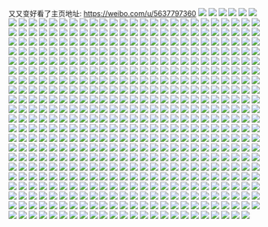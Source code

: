 又又变好看了主页地址: https://weibo.com/u/5637797360 
![](https://wx4.sinaimg.cn/mw2000/0069xCDuly1h8z5oo9u0hj32c0340hdx.jpg) 
![](https://wx4.sinaimg.cn/mw2000/0069xCDuly1h8z5ovxlldj310g1clawn.jpg) 
![](https://wx4.sinaimg.cn/mw2000/0069xCDuly1h8xrb2gxohj30zk0zkgyh.jpg) 
![](https://wx4.sinaimg.cn/mw2000/0069xCDuly1h8xrb27f1pj30zk0zkgx8.jpg) 
![](https://wx4.sinaimg.cn/mw2000/0069xCDuly1h8oi2d6ikrj32c0340hdu.jpg) 
![](https://wx4.sinaimg.cn/mw2000/0069xCDuly1h8oi2a54lrj32c0340npe.jpg) 
![](https://wx4.sinaimg.cn/mw2000/0069xCDuly1h8oi28wp1cj32632w51l0.jpg) 
![](https://wx4.sinaimg.cn/mw2000/0069xCDuly1h8ittxiobhj32c0340npe.jpg) 
![](https://wx4.sinaimg.cn/mw2000/0069xCDuly1h8ituqvpnoj32c0340u0z.jpg) 
![](https://wx4.sinaimg.cn/mw2000/0069xCDuly1h8itufse80j30zk0zkgv8.jpg) 
![](https://wx4.sinaimg.cn/mw2000/0069xCDuly1h8itv0ji5oj32c02c0e82.jpg) 
![](https://wx4.sinaimg.cn/mw2000/0069xCDuly1h8ituxa9yhj32c02c0x6q.jpg) 
![](https://wx4.sinaimg.cn/mw2000/0069xCDuly1h8itu6zzszj30wi1yc1ky.jpg) 
![](https://wx4.sinaimg.cn/mw2000/0069xCDuly1h8amka2js9j31k02c0x6q.jpg) 
![](https://wx4.sinaimg.cn/mw2000/0069xCDuly1h8amkeisszj31kw2dcqv6.jpg) 
![](https://wx4.sinaimg.cn/mw2000/0069xCDuly1h8amk7pxenj31kw2dcu0y.jpg) 
![](https://wx4.sinaimg.cn/mw2000/0069xCDuly1h8amkbb3ppj31kw2dc7wi.jpg) 
![](https://wx4.sinaimg.cn/mw2000/0069xCDuly1h8an6rus8sj31k02c07wi.jpg) 
![](https://wx4.sinaimg.cn/mw2000/0069xCDuly1h8amkd2psfj31k02c01ky.jpg) 
![](https://wx4.sinaimg.cn/mw2000/0069xCDuly1h7uhga1ehej30te0teb0b.jpg) 
![](https://wx4.sinaimg.cn/mw2000/0069xCDuly1h7uhg0gcdsj325c25c7wi.jpg) 
![](https://wx4.sinaimg.cn/mw2000/0069xCDuly1h7uhfwysbwj32c02c04qr.jpg) 
![](https://wx4.sinaimg.cn/mw2000/0069xCDuly1h7uhg5r0pmj32c02c01kz.jpg) 
![](https://wx4.sinaimg.cn/mw2000/0069xCDuly1h7uhg81xc0j32c02c01l0.jpg) 
![](https://wx4.sinaimg.cn/mw2000/0069xCDuly1h7uhg6onl8j32c02c0u0y.jpg) 
![](https://wx4.sinaimg.cn/mw2000/0069xCDuly1h7prfdak6kj30u00u0ai0.jpg) 
![](https://wx4.sinaimg.cn/mw2000/0069xCDuly1h7prfcfsnbj30u00u0aku.jpg) 
![](https://wx4.sinaimg.cn/mw2000/0069xCDuly1h7prfmly4jj30u0140141.jpg) 
![](https://wx4.sinaimg.cn/mw2000/0069xCDuly1h7prfn37yfj30u00u0gs2.jpg) 
![](https://wx4.sinaimg.cn/mw2000/0069xCDuly1h7prfnsuyzj30u0140dog.jpg) 
![](https://wx4.sinaimg.cn/mw2000/0069xCDuly1h7prfolczfj30u0140k3u.jpg) 
![](https://wx4.sinaimg.cn/mw2000/0069xCDuly1h7prfeg1iaj30wi1lq14r.jpg) 
![](https://wx4.sinaimg.cn/mw2000/0069xCDuly1h7prfzf4scj30u00u07g8.jpg) 
![](https://wx4.sinaimg.cn/mw2000/0069xCDuly1h7glmrs3qrj32c02c0n1d.jpg) 
![](https://wx4.sinaimg.cn/mw2000/0069xCDuly1h7gltvq5hfj30u00u0gmv.jpg) 
![](https://wx4.sinaimg.cn/mw2000/0069xCDuly1h7glt9bgqaj30u00u077r.jpg) 
![](https://wx4.sinaimg.cn/mw2000/0069xCDuly1h7gloxrw6kj30u0140123.jpg) 
![](https://wx4.sinaimg.cn/mw2000/0069xCDuly1h7glpjpjamj30u00u0n67.jpg) 
![](https://wx4.sinaimg.cn/mw2000/0069xCDuly1h7glq9xh49j30u01haaca.jpg) 
![](https://wx4.sinaimg.cn/mw2000/0069xCDuly1h7glmkwil2j32c03407j2.jpg) 
![](https://wx4.sinaimg.cn/mw2000/0069xCDuly1h73wcqwjn6j30zk0zkjtg.jpg) 
![](https://wx4.sinaimg.cn/mw2000/0069xCDuly1h6wyexe62cj30zk0zk761.jpg) 
![](https://wx4.sinaimg.cn/mw2000/0069xCDuly1h6wyf3jmawj30zk0zkdmv.jpg) 
![](https://wx4.sinaimg.cn/mw2000/0069xCDuly1h6wyf62uycj32c03407br.jpg) 
![](https://wx4.sinaimg.cn/mw2000/0069xCDuly1h6wyf83j0jj32c03407wj.jpg) 
![](https://wx4.sinaimg.cn/mw2000/0069xCDuly1h6wyfaqwpuj32c0340qkh.jpg) 
![](https://wx4.sinaimg.cn/mw2000/0069xCDuly1h6wyfe2vntj32c0340hdv.jpg) 
![](https://wx4.sinaimg.cn/mw2000/0069xCDuly1h6nl50sprqj32c0340wrt.jpg) 
![](https://wx4.sinaimg.cn/mw2000/0069xCDuly1h6nl5291r7j32c03407wi.jpg) 
![](https://wx4.sinaimg.cn/mw2000/0069xCDuly1h6nl52myrlj30zk0zk7de.jpg) 
![](https://wx4.sinaimg.cn/mw2000/0069xCDuly1h6nl5e3uhxj32c03401kz.jpg) 
![](https://wx4.sinaimg.cn/mw2000/0069xCDuly1h6dhj18wacj32c0340hdu.jpg) 
![](https://wx4.sinaimg.cn/mw2000/0069xCDuly1h6dhj7h0n5j32c0340na6.jpg) 
![](https://wx4.sinaimg.cn/mw2000/0069xCDuly1h6dhj9q7nsj32c0340gsr.jpg) 
![](https://wx4.sinaimg.cn/mw2000/0069xCDuly1h6dhjdip93j32c02c0npd.jpg) 
![](https://wx4.sinaimg.cn/mw2000/0069xCDuly1h6dhjcltj2j32c03407wj.jpg) 
![](https://wx4.sinaimg.cn/mw2000/0069xCDuly1h6dhj3o6x0j32c03404dp.jpg) 
![](https://wx4.sinaimg.cn/mw2000/0069xCDuly1h6dhjgrkm0j32c02c04qq.jpg) 
![](https://wx4.sinaimg.cn/mw2000/0069xCDuly1h6dhjjp361j327p27pkjm.jpg) 
![](https://wx4.sinaimg.cn/mw2000/0069xCDuly1h6dhjkn1d0j32c02c0wre.jpg) 
![](https://wx4.sinaimg.cn/mw2000/0069xCDuly1h6dhjlsck7j32c02c07qv.jpg) 
![](https://wx4.sinaimg.cn/mw2000/0069xCDuly1h6dhj55hvsj32c03404qq.jpg) 
![](https://wx4.sinaimg.cn/mw2000/0069xCDuly1h6d2roqobyj32c03404qq.jpg) 
![](https://wx4.sinaimg.cn/mw2000/0069xCDuly1h6d2rbe7ipj32bc334kjn.jpg) 
![](https://wx4.sinaimg.cn/mw2000/0069xCDuly1h6d2rfwoqej32bc334k7d.jpg) 
![](https://wx4.sinaimg.cn/mw2000/0069xCDuly1h6d2rslkcsj32bc334qdi.jpg) 
![](https://wx4.sinaimg.cn/mw2000/0069xCDuly1h6d2sjkn5vj32bc334nfw.jpg) 
![](https://wx4.sinaimg.cn/mw2000/0069xCDuly1h6d2s61tjbj32bc3344qs.jpg) 
![](https://wx4.sinaimg.cn/mw2000/0069xCDuly1h6d2sl4xnnj32bc334kjm.jpg) 
![](https://wx4.sinaimg.cn/mw2000/0069xCDuly1h6d2shbs4ej32bc3347wj.jpg) 
![](https://wx4.sinaimg.cn/mw2000/0069xCDuly1h6d2sbx3n8j32bc334e84.jpg) 
![](https://wx4.sinaimg.cn/mw2000/0069xCDuly1h6d2r6k9ghj31ux2h8u0y.jpg) 
![](https://wx4.sinaimg.cn/mw2000/0069xCDuly1h6d2rwy7pdj33342bc1kz.jpg) 
![](https://wx4.sinaimg.cn/mw2000/0069xCDuly1h6d2s19mwbj30zk0zkk0r.jpg) 
![](https://wx4.sinaimg.cn/mw2000/0069xCDuly1h6d2s0n492j33342bck84.jpg) 
![](https://wx4.sinaimg.cn/mw2000/0069xCDuly1h5smkcyassj31uo18gal2.jpg) 
![](https://wx4.sinaimg.cn/mw2000/0069xCDuly1h5smkdscvuj31uo18g7hy.jpg) 
![](https://wx4.sinaimg.cn/mw2000/0069xCDuly1h5smke7ipjj31hc0zkq8d.jpg) 
![](https://wx4.sinaimg.cn/mw2000/0069xCDuly1h5smmpes2hj318g1uon6x.jpg) 
![](https://wx4.sinaimg.cn/mw2000/0069xCDuly1h5smkewwfvj31uo18gap5.jpg) 
![](https://wx4.sinaimg.cn/mw2000/0069xCDuly1h5smkfx96uj31uo18g7g0.jpg) 
![](https://wx4.sinaimg.cn/mw2000/0069xCDuly1h5smm9mlxuj31uo18gdum.jpg) 
![](https://wx4.sinaimg.cn/mw2000/0069xCDuly1h5smkfe679j31uo18gti6.jpg) 
![](https://wx4.sinaimg.cn/mw2000/0069xCDuly1h5smkcfxzbj31uo18g14w.jpg) 
![](https://wx4.sinaimg.cn/mw2000/0069xCDuly1h5mg52oi0ej3210210b2a.jpg) 
![](https://wx4.sinaimg.cn/mw2000/0069xCDuly1h5mg56hvkaj31yt1ytu0x.jpg) 
![](https://wx4.sinaimg.cn/mw2000/0069xCDuly1h5mg57vqggj32c02c07wh.jpg) 
![](https://wx4.sinaimg.cn/mw2000/0069xCDuly1h5mg59jw7sj32c02c0kjl.jpg) 
![](https://wx4.sinaimg.cn/mw2000/0069xCDuly1h5mg5bmk8jj32c02c0e81.jpg) 
![](https://wx4.sinaimg.cn/mw2000/0069xCDuly1h5mg4ruiukj32c02c01ky.jpg) 
![](https://wx4.sinaimg.cn/mw2000/0069xCDuly1h5mg5eh0m9j32c02c04qq.jpg) 
![](https://wx4.sinaimg.cn/mw2000/0069xCDuly1h5mg5j29g4j32c02c0hdt.jpg) 
![](https://wx4.sinaimg.cn/mw2000/0069xCDuly1h5mg5wo70cj32c02c0x6p.jpg) 
![](https://wx4.sinaimg.cn/mw2000/0069xCDuly1h5cekmgs9zj32c033vu0z.jpg) 
![](https://wx4.sinaimg.cn/mw2000/0069xCDuly1h58yuaawuzj334033vx6s.jpg) 
![](https://wx4.sinaimg.cn/mw2000/0069xCDuly1h49198j1a6j32c02c0npd.jpg) 
![](https://wx4.sinaimg.cn/mw2000/0069xCDuly1h4215byhzoj32c02c0qv5.jpg) 
![](https://wx4.sinaimg.cn/mw2000/0069xCDuly1h4215foba3j32c02c01ky.jpg) 
![](https://wx4.sinaimg.cn/mw2000/0069xCDuly1h4215jeid0j32c02c0u0y.jpg) 
![](https://wx4.sinaimg.cn/mw2000/0069xCDuly1h4215a8g3ij32c02c0x6p.jpg) 
![](https://wx4.sinaimg.cn/mw2000/0069xCDuly1h3jj7nitz9j30u00u0jx6.jpg) 
![](https://wx4.sinaimg.cn/mw2000/0069xCDuly1h3jj7qm114j30u00u0gq0.jpg) 
![](https://wx4.sinaimg.cn/mw2000/0069xCDuly1h3jj7odainj30u00u0n1m.jpg) 
![](https://wx4.sinaimg.cn/mw2000/0069xCDuly1h3jj7p2wqjj30u0140tdw.jpg) 
![](https://wx4.sinaimg.cn/mw2000/0069xCDuly1h3jj864cwoj30u00u0afy.jpg) 
![](https://wx4.sinaimg.cn/mw2000/0069xCDuly1h3jj7n45kgj30u00u0wj4.jpg) 
![](https://wx4.sinaimg.cn/mw2000/0069xCDuly1h3jj7pl33jj30u0140drd.jpg) 
![](https://wx4.sinaimg.cn/mw2000/0069xCDuly1h3jj7q62nuj30u0140wpk.jpg) 
![](https://wx4.sinaimg.cn/mw2000/0069xCDuly1h3agm8tjtvj30u00u0qey.jpg) 
![](https://wx4.sinaimg.cn/mw2000/0069xCDuly1h3agmi56oij30u0140qgt.jpg) 
![](https://wx4.sinaimg.cn/mw2000/0069xCDuly1h3agm7jndaj30u00u0q7e.jpg) 
![](https://wx4.sinaimg.cn/mw2000/0069xCDuly1h3agm9vflzj30u00u0afn.jpg) 
![](https://wx4.sinaimg.cn/mw2000/0069xCDuly1h3agmfyv54j30u00u3teh.jpg) 
![](https://wx4.sinaimg.cn/mw2000/0069xCDuly1h3agmgycbyj30u00u50yb.jpg) 
![](https://wx4.sinaimg.cn/mw2000/0069xCDuly1h3agmasibaj30u01sywma.jpg) 
![](https://wx4.sinaimg.cn/mw2000/0069xCDuly1h2ikrrmvhyj30ss1f7n94.jpg) 
![](https://wx4.sinaimg.cn/mw2000/0069xCDuly1h2ikql9qf5j30u0140wp6.jpg) 
![](https://wx4.sinaimg.cn/mw2000/0069xCDuly1h2ikqlvindj30u0140n5l.jpg) 
![](https://wx4.sinaimg.cn/mw2000/0069xCDuly1h2ikqmjwrjj30u018h4a6.jpg) 
![](https://wx4.sinaimg.cn/mw2000/0069xCDuly1h2ikqk5m7wj30u013ztin.jpg) 
![](https://wx4.sinaimg.cn/mw2000/0069xCDuly1h22ivs9ym7j30wi1ycqf6.jpg) 
![](https://wx4.sinaimg.cn/mw2000/0069xCDuly1h1e11od89vj30u00u0n1l.jpg) 
![](https://wx4.sinaimg.cn/mw2000/0069xCDuly1h1e11or3loj30u00u0wjw.jpg) 
![](https://wx4.sinaimg.cn/mw2000/0069xCDuly1h11j4nah70j30wi1yc7wi.jpg) 
![](https://wx4.sinaimg.cn/mw2000/0069xCDuly1h11j5ikhdbj315o2bckjl.jpg) 
![](https://wx4.sinaimg.cn/mw2000/0069xCDuly1h11j5lo3p7j315o2bcqv5.jpg) 
![](https://wx4.sinaimg.cn/mw2000/0069xCDuly1h11j5sjk9sj315o2bcb2a.jpg) 
![](https://wx4.sinaimg.cn/mw2000/0069xCDuly1h0wkrzaqfpj32c02c01ky.jpg) 
![](https://wx4.sinaimg.cn/mw2000/0069xCDuly1h0wkretitmj32c02c0e82.jpg) 
![](https://wx4.sinaimg.cn/mw2000/0069xCDuly1h0wks11at0j32c02c0e82.jpg) 
![](https://wx4.sinaimg.cn/mw2000/0069xCDuly1h0wks69rr5j32c02c0b2a.jpg) 
![](https://wx4.sinaimg.cn/mw2000/0069xCDuly1h0mb97ysb9j31hc0pv46v.jpg) 
![](https://wx4.sinaimg.cn/mw2000/0069xCDuly1h0mb97lrkmj32c02c0qv5.jpg) 
![](https://wx4.sinaimg.cn/mw2000/0069xCDuly1h0mba843wcj32c02c0u0y.jpg) 
![](https://wx4.sinaimg.cn/mw2000/0069xCDuly1h0mba96os8j32c02c0x6p.jpg) 
![](https://wx4.sinaimg.cn/mw2000/0069xCDuly1h05yzpwxv8j32c02c01kz.jpg) 
![](https://wx4.sinaimg.cn/mw2000/0069xCDuly1h05yzr9q06j32c02c0u0y.jpg) 
![](https://wx4.sinaimg.cn/mw2000/0069xCDuly1h02o7i7h9lj32c02c0hdu.jpg) 
![](https://wx4.sinaimg.cn/mw2000/0069xCDuly1h02o7kcg7jj32c02c0e82.jpg) 
![](https://wx4.sinaimg.cn/mw2000/003dQCv3ly8gzycswjbtdj60ku170grz02.jpg) 
![](https://wx4.sinaimg.cn/mw2000/0069xCDuly1gzmofn5c6oj33402c0x6p.jpg) 
![](https://wx4.sinaimg.cn/mw2000/0069xCDuly1gz8knvxkcgj31400u0k1c.jpg) 
![](https://wx4.sinaimg.cn/mw2000/0069xCDuly1gz8knucdhmj31400u0wos.jpg) 
![](https://wx4.sinaimg.cn/mw2000/0069xCDuly1gz8knve5qdj31400u0gss.jpg) 
![](https://wx4.sinaimg.cn/mw2000/0069xCDuly1gz8knv1c9wj31400u0gp2.jpg) 
![](https://wx4.sinaimg.cn/mw2000/0069xCDuly1gz7by8xlxoj30u0140q8x.jpg) 
![](https://wx4.sinaimg.cn/mw2000/0069xCDuly1gz7by8gim4j31400u0wou.jpg) 
![](https://wx4.sinaimg.cn/mw2000/0069xCDuly1gz6gzphmj1j31400u079r.jpg) 
![](https://wx4.sinaimg.cn/mw2000/0069xCDuly1gz6gzrdtt0j31400u07it.jpg) 
![](https://wx4.sinaimg.cn/mw2000/0069xCDuly1gyx9u2of8zj31400u0afu.jpg) 
![](https://wx4.sinaimg.cn/mw2000/0069xCDuly1gyx9u318xsj30u01407a3.jpg) 
![](https://wx4.sinaimg.cn/mw2000/0069xCDuly1gyx9u3yv4aj30u0140q8p.jpg) 
![](https://wx4.sinaimg.cn/mw2000/0069xCDuly1gyx9u2464tj30u0140ag6.jpg) 
![](https://wx4.sinaimg.cn/mw2000/0069xCDuly1gyx9u2fbeij30u0140tar.jpg) 
![](https://wx4.sinaimg.cn/mw2000/0069xCDuly1gyx9u497l4j30u01hzq7y.jpg) 
![](https://wx4.sinaimg.cn/mw2000/0069xCDuly1gytry5kfpxj31400u0tmd.jpg) 
![](https://wx4.sinaimg.cn/mw2000/0069xCDuly1gytry3ihaej30u0140tj6.jpg) 
![](https://wx4.sinaimg.cn/mw2000/0069xCDuly1gytrxz4q9kj30u0140n4x.jpg) 
![](https://wx4.sinaimg.cn/mw2000/0069xCDuly1gytry1enx4j30u0140wmh.jpg) 
![](https://wx4.sinaimg.cn/mw2000/0069xCDuly1gyrhvlu7lkj31400u048t.jpg) 
![](https://wx4.sinaimg.cn/mw2000/0069xCDuly1gyrhzjyulaj319d0t3jvz.jpg) 
![](https://wx4.sinaimg.cn/mw2000/0069xCDuly1gyrhvkxgefj31400u0ah2.jpg) 
![](https://wx4.sinaimg.cn/mw2000/0069xCDuly1gyrhzjlm7lj30u0141qbt.jpg) 
![](https://wx4.sinaimg.cn/mw2000/0069xCDuly1gymdzu2rhwj32c03401kz.jpg) 
![](https://wx4.sinaimg.cn/mw2000/0069xCDuly1gymdzrwg45j31ja2cub29.jpg) 
![](https://wx4.sinaimg.cn/mw2000/0069xCDuly1gyjgwcler3j33402c0qv8.jpg) 
![](https://wx4.sinaimg.cn/mw2000/0069xCDuly1gyfs2k5gnhj32bm30qu0y.jpg) 
![](https://wx4.sinaimg.cn/mw2000/0069xCDuly1gyfs2hqa3aj33402c04qr.jpg) 
![](https://wx4.sinaimg.cn/mw2000/0069xCDuly1gyfs2lw5mjj32c03401kz.jpg) 
![](https://wx4.sinaimg.cn/mw2000/0069xCDuly1gyfs2n43ldj33402c0u0z.jpg) 
![](https://wx4.sinaimg.cn/mw2000/0069xCDuly1gyepzmbol3j33402c0e84.jpg) 
![](https://wx4.sinaimg.cn/mw2000/0069xCDuly1gyepzk90ydj33402c0x6q.jpg) 
![](https://wx4.sinaimg.cn/mw2000/0069xCDuly1gyepznrgavj32c03407wj.jpg) 
![](https://wx4.sinaimg.cn/mw2000/0069xCDuly1gyepzj0ukdj32wa267b2a.jpg) 
![](https://wx4.sinaimg.cn/mw2000/0069xCDuly1gydaotuc8wj33402c04qr.jpg) 
![](https://wx4.sinaimg.cn/mw2000/0069xCDuly1gych1xn6ndj30zk1begtp.jpg) 
![](https://wx4.sinaimg.cn/mw2000/0069xCDuly1gych1x2bdmj328g2ut4qt.jpg) 
![](https://wx4.sinaimg.cn/mw2000/0069xCDuly1gy8m9grs6yj32c03404qq.jpg) 
![](https://wx4.sinaimg.cn/mw2000/0069xCDuly1gy8m9i7lgdj32c0340npd.jpg) 
![](https://wx4.sinaimg.cn/mw2000/0069xCDuly1gy8m9hdwqoj32c0340npd.jpg) 
![](https://wx4.sinaimg.cn/mw2000/0069xCDuly1gxxcqmwnluj328o28o4qr.jpg) 
![](https://wx4.sinaimg.cn/mw2000/0069xCDuly1gxxcqvmeimj32c02c0b2a.jpg) 
![](https://wx4.sinaimg.cn/mw2000/0069xCDuly1gxxcqbznzyj31sc2dsb29.jpg) 
![](https://wx4.sinaimg.cn/mw2000/0069xCDuly1gxxcqwmb9cj30wi1k2th7.jpg) 
![](https://wx4.sinaimg.cn/mw2000/0069xCDuly1gxxc1b1zcpj30pv12qn0u.jpg) 
![](https://wx4.sinaimg.cn/mw2000/0069xCDuly1gxozb458umj30u014045d.jpg) 
![](https://wx4.sinaimg.cn/mw2000/0069xCDuly1gxnzf1tci7j30ku0wswjx.jpg) 
![](https://wx4.sinaimg.cn/mw2000/0069xCDuly1gxnzf20pxrj30ku0ws79z.jpg) 
![](https://wx4.sinaimg.cn/mw2000/0069xCDuly1gxnzf24bvtj30ku0wsdl5.jpg) 
![](https://wx4.sinaimg.cn/mw2000/0069xCDuly1gxnzf1h5cgj30ku0wsjvn.jpg) 
![](https://wx4.sinaimg.cn/mw2000/0069xCDuly1gxnrrltbb7j30u0140gvf.jpg) 
![](https://wx4.sinaimg.cn/mw2000/0069xCDuly1gxn1ujrv9uj31400u0ds8.jpg) 
![](https://wx4.sinaimg.cn/mw2000/0069xCDuly1gxn1ukc666j31400u04c7.jpg) 
![](https://wx4.sinaimg.cn/mw2000/0069xCDuly1gxn1s96ft4j30u0140k0p.jpg) 
![](https://wx4.sinaimg.cn/mw2000/0069xCDuly1gxn1s9zu6ij31400u0gul.jpg) 
![](https://wx4.sinaimg.cn/mw2000/0069xCDuly1gxn1s84toyj30u01ha7ei.jpg) 
![](https://wx4.sinaimg.cn/mw2000/0069xCDuly1gxk3huwni1j30u0140dm1.jpg) 
![](https://wx4.sinaimg.cn/mw2000/0069xCDuly1gxk3hwwvffj31400u044g.jpg) 
![](https://wx4.sinaimg.cn/mw2000/0069xCDuly1gxk3hxrelkj31400u0wjn.jpg) 
![](https://wx4.sinaimg.cn/mw2000/0069xCDuly1gxdp4niltjj316u0u018g.jpg) 
![](https://wx4.sinaimg.cn/mw2000/0069xCDuly1gxdp4ook7cj314s0u0gw3.jpg) 
![](https://wx4.sinaimg.cn/mw2000/0069xCDuly1gxdp4paqhnj31830u0tr5.jpg) 
![](https://wx4.sinaimg.cn/mw2000/0069xCDuly1gxdp4pv77cj30u0140gw2.jpg) 
![](https://wx4.sinaimg.cn/mw2000/0069xCDuly1gxc4ynhpovj31400u010v.jpg) 
![](https://wx4.sinaimg.cn/mw2000/0069xCDuly1gxc4zp1y34j31400u0n6a.jpg) 
![](https://wx4.sinaimg.cn/mw2000/0069xCDuly1gxc4xgn1b6j31400u0wn1.jpg) 
![](https://wx4.sinaimg.cn/mw2000/0069xCDuly1gxc4yaa1dzj30nm0nxgmu.jpg) 
![](https://wx4.sinaimg.cn/mw2000/0069xCDuly1gxc4ya3pivj30u0140wle.jpg) 
![](https://wx4.sinaimg.cn/mw2000/0069xCDuly1gxc4yagbenj30u0140dnb.jpg) 
![](https://wx4.sinaimg.cn/mw2000/0069xCDuly1gxc4yb5qnej30u0140gsh.jpg) 
![](https://wx4.sinaimg.cn/mw2000/0069xCDuly1gxc4ybf6d2j30u0140dn6.jpg) 
![](https://wx4.sinaimg.cn/mw2000/0069xCDuly1gxc4ybmq3kj30u01407ba.jpg) 
![](https://wx4.sinaimg.cn/mw2000/0069xCDuly1gx8odv0elmj30u0140tfl.jpg) 
![](https://wx4.sinaimg.cn/mw2000/0069xCDuly1gx58zwyw7kj31400u019h.jpg) 
![](https://wx4.sinaimg.cn/mw2000/0069xCDuly1gx58zxci5sj30u01404fb.jpg) 
![](https://wx4.sinaimg.cn/mw2000/0069xCDuly1gx58zxsw36j30u012ln4q.jpg) 
![](https://wx4.sinaimg.cn/mw2000/0069xCDuly1gx331enml5j30u0140gs1.jpg) 
![](https://wx4.sinaimg.cn/mw2000/0069xCDuly1gx331evrluj30u0140age.jpg) 
![](https://wx4.sinaimg.cn/mw2000/0069xCDuly1gx331fhjapj30u01407ak.jpg) 
![](https://wx4.sinaimg.cn/mw2000/0069xCDuly1gx331e82m7j30u0140n73.jpg) 
![](https://wx4.sinaimg.cn/mw2000/0069xCDuly1gx331f39hwj30u0140wkn.jpg) 
![](https://wx4.sinaimg.cn/mw2000/0069xCDuly1gx331fs4knj30u0140afy.jpg) 
![](https://wx4.sinaimg.cn/mw2000/0069xCDuly1gx2tjsw1ddj31400u0tht.jpg) 
![](https://wx4.sinaimg.cn/mw2000/0069xCDuly1gwymzfk4ilj30sr1f4wk0.jpg) 
![](https://wx4.sinaimg.cn/mw2000/0069xCDuly1gwyn14i3ufj30u0140ti5.jpg) 
![](https://wx4.sinaimg.cn/mw2000/0069xCDuly1gwuyg3re69j30u014015t.jpg) 
![](https://wx4.sinaimg.cn/mw2000/0069xCDuly1gwuyfy6v0vj30u0140amy.jpg) 
![](https://wx4.sinaimg.cn/mw2000/0069xCDuly1gwuygms1wbj30u0140n3l.jpg) 
![](https://wx4.sinaimg.cn/mw2000/0069xCDuly1gwuyf7wtwnj30u014012l.jpg) 
![](https://wx4.sinaimg.cn/mw2000/0069xCDuly1gwuyfoi2q8j30u0140n71.jpg) 
![](https://wx4.sinaimg.cn/mw2000/0069xCDuly1gwuyfkgwyjj30u014048b.jpg) 
![](https://wx4.sinaimg.cn/mw2000/0069xCDuly1gwuyft9x9qj31400u04c0.jpg) 
![](https://wx4.sinaimg.cn/mw2000/0069xCDuly1gwuyf14s70j30u01404du.jpg) 
![](https://wx4.sinaimg.cn/mw2000/0069xCDuly1gwuyg9glh0j31400u048f.jpg) 
![](https://wx4.sinaimg.cn/mw2000/0069xCDuly1gwu9k3axm2j30u00vk7do.jpg) 
![](https://wx4.sinaimg.cn/mw2000/0069xCDuly1gwu9k3rddcj30u0140dpf.jpg) 
![](https://wx4.sinaimg.cn/mw2000/0069xCDuly1gwu9k44tuxj30u010uwm2.jpg) 
![](https://wx4.sinaimg.cn/mw2000/0069xCDuly1gwu9k2xrhbj30et0i4jsg.jpg) 
![](https://wx4.sinaimg.cn/mw2000/0069xCDuly1gwu9k2qp2lj30s20smada.jpg) 
![](https://wx4.sinaimg.cn/mw2000/0069xCDuly1gwu9k4i8ogj30u014046o.jpg) 
![](https://wx4.sinaimg.cn/mw2000/0069xCDuly1gwqiorhnbgj30xc2s01kx.jpg) 
![](https://wx4.sinaimg.cn/mw2000/0069xCDuly1gwqiot36xlj30xc3bgkjl.jpg) 
![](https://wx4.sinaimg.cn/mw2000/0069xCDuly1gwqiosda1bj30xc3bge81.jpg) 
![](https://wx4.sinaimg.cn/mw2000/0069xCDuly1gwqioz6m10j32c0340kjn.jpg) 
![](https://wx4.sinaimg.cn/mw2000/0069xCDuly1gwqioxhbspj32c02eax6p.jpg) 
![](https://wx4.sinaimg.cn/mw2000/0069xCDuly1gwqiou6syzj31sc2dsb2a.jpg) 
![](https://wx4.sinaimg.cn/mw2000/0069xCDuly1gwqiovvx23j31sc2dsqv5.jpg) 
![](https://wx4.sinaimg.cn/mw2000/0069xCDuly1gwp233v1e7j32c0340kjl.jpg) 
![](https://wx4.sinaimg.cn/mw2000/0069xCDuly1gwp235kxkoj32c03404qq.jpg) 
![](https://wx4.sinaimg.cn/mw2000/0069xCDuly1gwo3d7pkpdj33402c0npe.jpg) 
![](https://wx4.sinaimg.cn/mw2000/0069xCDuly1gwo3dihsfnj33402c0qv7.jpg) 
![](https://wx4.sinaimg.cn/mw2000/0069xCDuly1gwo3d4px1ij33402c07wk.jpg) 
![](https://wx4.sinaimg.cn/mw2000/0069xCDuly1gwo3dcitphj32c03407wi.jpg) 
![](https://wx4.sinaimg.cn/mw2000/0069xCDuly1gwo3deinx9j32c0340b2a.jpg) 
![](https://wx4.sinaimg.cn/mw2000/0069xCDuly1gwo3dahu3zj32c03404qr.jpg) 
![](https://wx4.sinaimg.cn/mw2000/0069xCDuly1gwo3cx2hlrj32c0340b2a.jpg) 
![](https://wx4.sinaimg.cn/mw2000/0069xCDuly1gwo3dm3bjrj32c0340e83.jpg) 
![](https://wx4.sinaimg.cn/mw2000/0069xCDuly1gwo3clri9qj33402c01ky.jpg) 
![](https://wx4.sinaimg.cn/mw2000/0069xCDuly1gwi9xm4jxzj32c02c0kjm.jpg) 
![](https://wx4.sinaimg.cn/mw2000/0069xCDuly1gwi9xvaqlbj31sc2dsqv6.jpg) 
![](https://wx4.sinaimg.cn/mw2000/0069xCDuly1gwi9y2w163j31sc2ds1kz.jpg) 
![](https://wx4.sinaimg.cn/mw2000/0069xCDuly1gwi9xt9c9yj327k27kx6p.jpg) 
![](https://wx4.sinaimg.cn/mw2000/0069xCDuly1gwi9xx9ec9j33402c0hdu.jpg) 
![](https://wx4.sinaimg.cn/mw2000/0069xCDuly1gwi9y0ad0tj33402c0hdu.jpg) 
![](https://wx4.sinaimg.cn/mw2000/0069xCDuly1gwf0drjjb0j32c0340b2a.jpg) 
![](https://wx4.sinaimg.cn/mw2000/0069xCDuly1gwf0du3nwqj32c0340b2b.jpg) 
![](https://wx4.sinaimg.cn/mw2000/0069xCDuly1gwf0c7281lj32c0340kjm.jpg) 
![](https://wx4.sinaimg.cn/mw2000/0069xCDuly1gwf0c8mvzoj32c03404qq.jpg) 
![](https://wx4.sinaimg.cn/mw2000/0069xCDuly1gwf0ca6scrj32c03401ky.jpg) 
![](https://wx4.sinaimg.cn/mw2000/0069xCDuly1gwf0cbadrzj32c0340u0x.jpg) 
![](https://wx4.sinaimg.cn/mw2000/0069xCDuly1gwdoe4bowij31qa1zgkjl.jpg) 
![](https://wx4.sinaimg.cn/mw2000/0069xCDuly1gwbd01x374j33402c0x6q.jpg) 
![](https://wx4.sinaimg.cn/mw2000/0069xCDuly1gwbd1gtu70j32c0340x6r.jpg) 
![](https://wx4.sinaimg.cn/mw2000/0069xCDuly1gwbd09nyfij31sc2dse82.jpg) 
![](https://wx4.sinaimg.cn/mw2000/0069xCDuly1gw821zy2knj32c03404qq.jpg) 
![](https://wx4.sinaimg.cn/mw2000/0069xCDuly1gw8224cnatj33402c0b2a.jpg) 
![](https://wx4.sinaimg.cn/mw2000/0069xCDuly1gw822af8vnj32c0340npf.jpg) 
![](https://wx4.sinaimg.cn/mw2000/0069xCDuly1gw5pjmjdpwj32c0340kjn.jpg) 
![](https://wx4.sinaimg.cn/mw2000/0069xCDuly1gw5pjs4isnj33402c0hdv.jpg) 
![](https://wx4.sinaimg.cn/mw2000/0069xCDuly1gw5pjvn492j33402c0e82.jpg) 
![](https://wx4.sinaimg.cn/mw2000/0069xCDuly1gvt0jxq87jj34682u8u0y.jpg) 
![](https://wx4.sinaimg.cn/mw2000/0069xCDuly1gvt0kb723sj34682u8u0z.jpg) 
![](https://wx4.sinaimg.cn/mw2000/0069xCDuly1gvt0kocpzkj34682u87wj.jpg) 
![](https://wx4.sinaimg.cn/mw2000/0069xCDuly1gvt0kxbi8pj34682u87wk.jpg) 
![](https://wx4.sinaimg.cn/mw2000/0069xCDuly1gvt0l3b5uwj34682u8u0z.jpg) 
![](https://wx4.sinaimg.cn/mw2000/0069xCDuly1gvt0l7o5mjj34682u8e84.jpg) 
![](https://wx4.sinaimg.cn/mw2000/0069xCDuly1gvdyp4f9zej62dc35sx6p02.jpg) 
![](https://wx4.sinaimg.cn/mw2000/0069xCDuly1gvdyp602rxj62dc35sb2a02.jpg) 
![](https://wx4.sinaimg.cn/mw2000/0069xCDuly1gvdyqadczkj62dc35s1ky02.jpg) 
![](https://wx4.sinaimg.cn/mw2000/0069xCDuly1gvdypn0qc2j32112pdu0x.jpg) 
![](https://wx4.sinaimg.cn/mw2000/0069xCDuly1gvdyqb4khwj62dc35snpe02.jpg) 
![](https://wx4.sinaimg.cn/mw2000/0069xCDuly1gvdypocmq7j62eo37khdu02.jpg) 
![](https://wx4.sinaimg.cn/mw2000/0069xCDuly1gtwxebolsmj30w01u0x3u.jpg) 
![](https://wx4.sinaimg.cn/mw2000/0069xCDuly1gtnkdshwm4j31400u0gtp.jpg) 
![](https://wx4.sinaimg.cn/mw2000/0069xCDuly1gtnkdtnriej335s2dc1kx.jpg) 
![](https://wx4.sinaimg.cn/mw2000/0069xCDuly1gtn9iypft4j32u8468kjm.jpg) 
![](https://wx4.sinaimg.cn/mw2000/0069xCDuly1gtn9izooxpj335s2dce82.jpg) 
![](https://wx4.sinaimg.cn/mw2000/0069xCDuly1gtn9j82jwrj30w01u07ca.jpg) 
![](https://wx4.sinaimg.cn/mw2000/0069xCDuly1gtc51h4wx1j31e01bldvt.jpg) 
![](https://wx4.sinaimg.cn/mw2000/0069xCDuly1gt2figlqgtj30w01u0qan.jpg) 
![](https://wx4.sinaimg.cn/mw2000/0069xCDuly1gswraac069j30o10f7gnk.jpg) 
![](https://wx4.sinaimg.cn/mw2000/0069xCDuly1gsq15aovjxj30so0w20ul.jpg) 
![](https://wx4.sinaimg.cn/mw2000/0069xCDuly1gsq151asmjj335s2dcqv5.jpg) 
![](https://wx4.sinaimg.cn/mw2000/0069xCDuly1gsq16ui0z9j32bk33fkjl.jpg) 
![](https://wx4.sinaimg.cn/mw2000/0069xCDuly1gsq18we33lj31hc0u0nag.jpg) 
![](https://wx4.sinaimg.cn/mw2000/0069xCDuly1gsq18zlcmvj31hc0u0an5.jpg) 
![](https://wx4.sinaimg.cn/mw2000/0069xCDuly1gsq190f78aj31hc0u015l.jpg) 
![](https://wx4.sinaimg.cn/mw2000/0069xCDuly1gsix8brg0ej335s23wnpd.jpg) 
![](https://wx4.sinaimg.cn/mw2000/0069xCDuly1gsix8amva9j32dc23aqv5.jpg) 
![](https://wx4.sinaimg.cn/mw2000/0069xCDuly1gsix8dmpcfj32dc35s4qt.jpg) 
![](https://wx4.sinaimg.cn/mw2000/0069xCDuly1gsix9pvt73j32di35su0y.jpg) 
![](https://wx4.sinaimg.cn/mw2000/0069xCDuly1gsix9s5l83j32ct35sqv6.jpg) 
![](https://wx4.sinaimg.cn/mw2000/0069xCDuly1gsix9ugm4cj32f135snpe.jpg) 
![](https://wx4.sinaimg.cn/mw2000/0069xCDuly1gsecf7tqxyj30w01u0e42.jpg) 
![](https://wx4.sinaimg.cn/mw2000/0069xCDuly1gsdf5nygsnj31hc0pw1jx.jpg) 
![](https://wx4.sinaimg.cn/mw2000/0069xCDuly1gs9bqc0qxbj335s35sb2b.jpg) 
![](https://wx4.sinaimg.cn/mw2000/0069xCDuly1gs9bqdh7nfj335s35s4qs.jpg) 
![](https://wx4.sinaimg.cn/mw2000/0069xCDuly1gs9bqaonajj335s35sx6r.jpg) 
![](https://wx4.sinaimg.cn/mw2000/0069xCDuly1gs7iskzvazj32u8468u0z.jpg) 
![](https://wx4.sinaimg.cn/mw2000/0069xCDuly1gs7ispgkkrj34682u8x6s.jpg) 
![](https://wx4.sinaimg.cn/mw2000/0069xCDuly1gs7istk0hnj34682u81l0.jpg) 
![](https://wx4.sinaimg.cn/mw2000/0069xCDuly1gs7isxfobcj34682u8x6r.jpg) 
![](https://wx4.sinaimg.cn/mw2000/0069xCDuly1gs7it40m4hj32u8468u0y.jpg) 
![](https://wx4.sinaimg.cn/mw2000/0069xCDuly1gs7itaikuej32u8468x6r.jpg) 
![](https://wx4.sinaimg.cn/mw2000/0069xCDuly1gs7itht7vqj32u8468qv7.jpg) 
![](https://wx4.sinaimg.cn/mw2000/0069xCDuly1gs7ito9memj32u84684qs.jpg) 
![](https://wx4.sinaimg.cn/mw2000/0069xCDuly1gs7itsg07wj32u84684qs.jpg) 
![](https://wx4.sinaimg.cn/mw2000/0069xCDuly1gs7itxi0kcj32u8468u0z.jpg) 
![](https://wx4.sinaimg.cn/mw2000/0069xCDuly1gs7iu8g4oij32u84681l0.jpg) 
![](https://wx4.sinaimg.cn/mw2000/0069xCDuly1gs7iuj3dllj32u84684qs.jpg) 
![](https://wx4.sinaimg.cn/mw2000/0069xCDuly1gs493x32vcj31jq2bl7wi.jpg) 
![](https://wx4.sinaimg.cn/mw2000/0069xCDuly1gs493yko4tj335s23ub2c.jpg) 
![](https://wx4.sinaimg.cn/mw2000/0069xCDuly1gs49400x1jj335s23u7wm.jpg) 
![](https://wx4.sinaimg.cn/mw2000/0069xCDuly1gs493vve8tj323u35su12.jpg) 
![](https://wx4.sinaimg.cn/mw2000/0069xCDuly1gs4945rw5ij335s23ub2c.jpg) 
![](https://wx4.sinaimg.cn/mw2000/0069xCDuly1gs4943v7bzj34kt31ve87.jpg) 
![](https://wx4.sinaimg.cn/mw2000/0069xCDuly1gs4941jgpfj32ui1wcx6s.jpg) 
![](https://wx4.sinaimg.cn/mw2000/0069xCDuly1gs4948ihjqj335s23ub2c.jpg) 
![](https://wx4.sinaimg.cn/mw2000/0069xCDuly1gs493u4pezj323u35s4qw.jpg) 
![](https://wx4.sinaimg.cn/mw2000/0069xCDuly1gs42o8h05sj34682u81l1.jpg) 
![](https://wx4.sinaimg.cn/mw2000/0069xCDuly1gs42oah5spj335s2dc4qr.jpg) 
![](https://wx4.sinaimg.cn/mw2000/0069xCDuly1gs42oba92hj30pv1hc7rm.jpg) 
![](https://wx4.sinaimg.cn/mw2000/0069xCDuly1gs42odqdh8j31qo2bknpf.jpg) 
![](https://wx4.sinaimg.cn/mw2000/0069xCDuly1gs30a8dh9kj32dc35sx6r.jpg) 
![](https://wx4.sinaimg.cn/mw2000/0069xCDuly1gs30a9tpjoj31zy2ugx6r.jpg) 
![](https://wx4.sinaimg.cn/mw2000/0069xCDuly1gs1oumdukkj34682u8b2b.jpg) 
![](https://wx4.sinaimg.cn/mw2000/0069xCDuly1gs1oup8m1fj32u8468b2a.jpg) 
![](https://wx4.sinaimg.cn/mw2000/0069xCDuly1gs1ouk9b9aj31zk2c4b2a.jpg) 
![](https://wx4.sinaimg.cn/mw2000/0069xCDuly1gs0om1tvknj30w00nnjxz.jpg) 
![](https://wx4.sinaimg.cn/mw2000/0069xCDuly1gs0om3mweaj33282aoqv6.jpg) 
![](https://wx4.sinaimg.cn/mw2000/0069xCDuly1gs0om1giaxj30w00nfgrz.jpg) 
![](https://wx4.sinaimg.cn/mw2000/0069xCDuly1gs0om7lbj8j33282aohdy.jpg) 
![](https://wx4.sinaimg.cn/mw2000/0069xCDuly1gs0om29kd9j30w00nbn7l.jpg) 
![](https://wx4.sinaimg.cn/mw2000/0069xCDuly1gs0omaadurj34682u8hdw.jpg) 
![](https://wx4.sinaimg.cn/mw2000/0069xCDuly1grzk8sm5yvj31400u01kx.jpg) 
![](https://wx4.sinaimg.cn/mw2000/0069xCDuly1grzk8tdc3bj30u0140wsk.jpg) 
![](https://wx4.sinaimg.cn/mw2000/0069xCDuly1grzk8u2buqj30u0140nd6.jpg) 
![](https://wx4.sinaimg.cn/mw2000/0069xCDuly1grzk8vmxbkj30u0140aqp.jpg) 
![](https://wx4.sinaimg.cn/mw2000/0069xCDuly1grzk8ymp1bj335s2dc1l0.jpg) 
![](https://wx4.sinaimg.cn/mw2000/0069xCDuly1grzk90ypyhj34682u8x6r.jpg) 
![](https://wx4.sinaimg.cn/mw2000/0069xCDuly1grzk92jbgcj34682u8npe.jpg) 
![](https://wx4.sinaimg.cn/mw2000/0069xCDuly1grzk96a939j34682u81kz.jpg) 
![](https://wx4.sinaimg.cn/mw2000/0069xCDuly1grzk9aqtc0j34682u8qv6.jpg) 
![](https://wx4.sinaimg.cn/mw2000/0069xCDuly1grybjvwbncj335s25ghe0.jpg) 
![](https://wx4.sinaimg.cn/mw2000/0069xCDuly1grybjzjuhwj335s2dchdu.jpg) 
![](https://wx4.sinaimg.cn/mw2000/0069xCDuly1grybk4avhfj34682u87wl.jpg) 
![](https://wx4.sinaimg.cn/mw2000/0069xCDuly1grx3hk0ev8j32dc2q5qv8.jpg) 
![](https://wx4.sinaimg.cn/mw2000/0069xCDuly1grx3hn65enj32c21qchdu.jpg) 
![](https://wx4.sinaimg.cn/mw2000/0069xCDuly1grx3he5sstj31sc29gnpe.jpg) 
![](https://wx4.sinaimg.cn/mw2000/0069xCDuly1grwsq8sf6dj30w01u04oh.jpg) 
![](https://wx4.sinaimg.cn/mw2000/0069xCDuly1grvy8ax630j30rs4tm4qs.jpg) 
![](https://wx4.sinaimg.cn/mw2000/0069xCDuly1grvy8bujy7j30rs3oau0y.jpg) 
![](https://wx4.sinaimg.cn/mw2000/0069xCDuly1grvy8frttqj34682u8u12.jpg) 
![](https://wx4.sinaimg.cn/mw2000/0069xCDuly1grvy8d7i6kj34682u8npg.jpg) 
![](https://wx4.sinaimg.cn/mw2000/0069xCDuly1grtprkifd1j34682u8x6q.jpg) 
![](https://wx4.sinaimg.cn/mw2000/0069xCDuly1grrau6gzskj32u8468qv7.jpg) 
![](https://wx4.sinaimg.cn/mw2000/0069xCDuly1grrattizd3j32u84684qr.jpg) 
![](https://wx4.sinaimg.cn/mw2000/0069xCDuly1grratxtsknj32vj1wk7wj.jpg) 
![](https://wx4.sinaimg.cn/mw2000/0069xCDuly1grrau1x80fj34682u8u0y.jpg) 
![](https://wx4.sinaimg.cn/mw2000/0069xCDuly1grpsivi05zj31qo2bku0y.jpg) 
![](https://wx4.sinaimg.cn/mw2000/0069xCDuly1grpsmdrq7aj31qo2bknpe.jpg) 
![](https://wx4.sinaimg.cn/mw2000/0069xCDuly1grpsmsj64aj31qo2bkx6p.jpg) 
![](https://wx4.sinaimg.cn/mw2000/0069xCDuly1grpsn55sj8j30u01400v9.jpg) 
![](https://wx4.sinaimg.cn/mw2000/0069xCDuly1grpsn2apbsj31qo2bku0x.jpg) 
![](https://wx4.sinaimg.cn/mw2000/0069xCDuly1grpsn4b9phj30u0140474.jpg) 
![](https://wx4.sinaimg.cn/mw2000/0069xCDuly1grozcqf8m7j34mo334hdu.jpg) 
![](https://wx4.sinaimg.cn/mw2000/0069xCDuly1grozcy7537j34mo334hdu.jpg) 
![](https://wx4.sinaimg.cn/mw2000/0069xCDuly1grozd4a4i1j34mo334npe.jpg) 
![](https://wx4.sinaimg.cn/mw2000/0069xCDuly1grozde6943j34mo334hdu.jpg) 
![](https://wx4.sinaimg.cn/mw2000/0069xCDuly1grozdiju05j34mo334x6p.jpg) 
![](https://wx4.sinaimg.cn/mw2000/0069xCDuly1grozdpjf06j335s2dc7wk.jpg) 
![](https://wx4.sinaimg.cn/mw2000/0069xCDuly1gropsndvu4j32yo1o0e86.jpg) 
![](https://wx4.sinaimg.cn/mw2000/0069xCDuly1gropsoweb3j32ln1gonpg.jpg) 
![](https://wx4.sinaimg.cn/mw2000/0069xCDuly1gropsqrtgwj31o02you11.jpg) 
![](https://wx4.sinaimg.cn/mw2000/0069xCDuly1grnms97b1yj335s2dce82.jpg) 
![](https://wx4.sinaimg.cn/mw2000/0069xCDuly1grmnybzxzhj34682u8nph.jpg) 
![](https://wx4.sinaimg.cn/mw2000/0069xCDuly1grmnye7zi1j335s2dc7wj.jpg) 
![](https://wx4.sinaimg.cn/mw2000/0069xCDuly1grmny9dulbj34682u8u10.jpg) 
![](https://wx4.sinaimg.cn/mw2000/0069xCDuly1grmny60oioj31qo2bku0y.jpg) 
![](https://wx4.sinaimg.cn/mw2000/0069xCDuly1grmdc4vqpzj30w036de10.jpg) 
![](https://wx4.sinaimg.cn/mw2000/0069xCDuly1grlqdjfk9fj335s2dc1l2.jpg) 
![](https://wx4.sinaimg.cn/mw2000/0069xCDuly1grlqdlta0wj335s2dcu11.jpg) 
![](https://wx4.sinaimg.cn/mw2000/0069xCDuly1grlqdol3zzj335s2dc7wm.jpg) 
![](https://wx4.sinaimg.cn/mw2000/0069xCDuly1grlqdstqc8j335s2dchdy.jpg) 
![](https://wx4.sinaimg.cn/mw2000/0069xCDuly1grl59n6x5wj32u8468b2b.jpg) 
![](https://wx4.sinaimg.cn/mw2000/0069xCDuly1grkd82cmirj325g2tynpn.jpg) 
![](https://wx4.sinaimg.cn/mw2000/0069xCDuly1grkd8gymrjj335s25gb2l.jpg) 
![](https://wx4.sinaimg.cn/mw2000/0069xCDuly1grkd8lkqtwj32b21le7wj.jpg) 
![](https://wx4.sinaimg.cn/mw2000/0069xCDuly1grk0tiied9j34682u8x6q.jpg) 
![](https://wx4.sinaimg.cn/mw2000/0069xCDuly1grk0tmjl9zj34682u8x6q.jpg) 
![](https://wx4.sinaimg.cn/mw2000/0069xCDuly1grk0trufauj335s2dcx6r.jpg) 
![](https://wx4.sinaimg.cn/mw2000/0069xCDuly1grj7nw84elj34682u8x6r.jpg) 
![](https://wx4.sinaimg.cn/mw2000/0069xCDuly1grj7nycvcwj335s2dc4qq.jpg) 
![](https://wx4.sinaimg.cn/mw2000/0069xCDuly1grhprkj7e5j335r248kjo.jpg) 
![](https://wx4.sinaimg.cn/mw2000/0069xCDuly1grhly0ntncj335s2dc7wj.jpg) 
![](https://wx4.sinaimg.cn/mw2000/0069xCDuly1grh2mawozuj30w00w079f.jpg) 
![](https://wx4.sinaimg.cn/mw2000/0069xCDuly1grguu82uu9j335s23u1l1.jpg) 
![](https://wx4.sinaimg.cn/mw2000/0069xCDuly1grguudi77lj335s23uu11.jpg) 
![](https://wx4.sinaimg.cn/mw2000/0069xCDuly1grguukao51j335s23ux6t.jpg) 
![](https://wx4.sinaimg.cn/mw2000/0069xCDuly1grguuz9wyuj34mo3347wn.jpg) 
![](https://wx4.sinaimg.cn/mw2000/0069xCDuly1grguv7kpxgj34mo3347wr.jpg) 
![](https://wx4.sinaimg.cn/mw2000/0069xCDuly1grguve0lgaj34mo334e85.jpg) 
![](https://wx4.sinaimg.cn/mw2000/0069xCDuly1grguup9tvkj335s23uqv8.jpg) 
![](https://wx4.sinaimg.cn/mw2000/0069xCDuly1grguvjo8nzj34h72zh1l3.jpg) 
![](https://wx4.sinaimg.cn/mw2000/0069xCDuly1grgjqt1p9pj32u8468e83.jpg) 
![](https://wx4.sinaimg.cn/mw2000/0069xCDuly1grgjreqci8j34682u8npf.jpg) 
![](https://wx4.sinaimg.cn/mw2000/0069xCDuly1grfpvfbpcyj32dc35sx6r.jpg) 
![](https://wx4.sinaimg.cn/mw2000/0069xCDuly1grfpvs7o4ej325g35sqvk.jpg) 
![](https://wx4.sinaimg.cn/mw2000/0069xCDuly1grfpvwywwqj320x2z4b2c.jpg) 
![](https://wx4.sinaimg.cn/mw2000/0069xCDuly1greqzbk50hj32u83oiqv6.jpg) 
![](https://wx4.sinaimg.cn/mw2000/0069xCDuly1grdld0pqa9j32dc35s4qs.jpg) 
![](https://wx4.sinaimg.cn/mw2000/0069xCDuly1grdldbsnsvj325g35se89.jpg) 
![](https://wx4.sinaimg.cn/mw2000/0069xCDuly1grca5fsb9ej31jk1jkqs3.jpg) 
![](https://wx4.sinaimg.cn/mw2000/0069xCDuly1grca5gaqlxj31jk1jkkac.jpg) 
![](https://wx4.sinaimg.cn/mw2000/0069xCDuly1grca5gvv1vj31jk1jkk95.jpg) 
![](https://wx4.sinaimg.cn/mw2000/0069xCDuly1grca5huyxkj31jk1jk4qp.jpg) 
![](https://wx4.sinaimg.cn/mw2000/0069xCDuly1grca5ioivxj31jk1jk1kx.jpg) 
![](https://wx4.sinaimg.cn/mw2000/0069xCDuly1grca5j5qm1j31jk1jkazm.jpg) 
![](https://wx4.sinaimg.cn/mw2000/0069xCDuly1grca5jnjvjj31jk1jkh7v.jpg) 
![](https://wx4.sinaimg.cn/mw2000/0069xCDuly1grc96nr32qj32dc35s1l1.jpg) 
![](https://wx4.sinaimg.cn/mw2000/0069xCDuly1grc96qpfvbj32dc35se86.jpg) 
![](https://wx4.sinaimg.cn/mw2000/0069xCDuly1grc1gxxk14j31jk111b2a.jpg) 
![](https://wx4.sinaimg.cn/mw2000/0069xCDuly1grbtj78h9xj30w00y20vv.jpg) 
![](https://wx4.sinaimg.cn/mw2000/0069xCDuly1grb5ryzjvbj30w01u0hcg.jpg) 
![](https://wx4.sinaimg.cn/mw2000/0069xCDuly1grato4vhvdj34682u81l0.jpg) 
![](https://wx4.sinaimg.cn/mw2000/0069xCDuly1gratnydrxrj32dc35sb2a.jpg) 
![](https://wx4.sinaimg.cn/mw2000/0069xCDuly1grato14okbj32u8468e82.jpg) 
![](https://wx4.sinaimg.cn/mw2000/0069xCDuly1gr904xyur6j335s23uqvc.jpg) 
![](https://wx4.sinaimg.cn/mw2000/0069xCDuly1gr904z6nvzj34n433ku0y.jpg) 
![](https://wx4.sinaimg.cn/mw2000/0069xCDuly1gr90509mzrj34n433kqv6.jpg) 
![](https://wx4.sinaimg.cn/mw2000/0069xCDuly1gr9052812gj34g02yoqv7.jpg) 
![](https://wx4.sinaimg.cn/mw2000/0069xCDuly1gr9053trf7j34g02yo1l0.jpg) 
![](https://wx4.sinaimg.cn/mw2000/0069xCDuly1gr9055lx6bj34g02yob2c.jpg) 
![](https://wx4.sinaimg.cn/mw2000/0069xCDuly1gr90574ny9j34g02yob2b.jpg) 
![](https://wx4.sinaimg.cn/mw2000/0069xCDuly1gr9058xyn7j34g02yokjn.jpg) 
![](https://wx4.sinaimg.cn/mw2000/0069xCDuly1gr905au097j34g02yo4qr.jpg) 
![](https://wx4.sinaimg.cn/mw2000/0069xCDuly1gr7sburcz5j335s2dce83.jpg) 
![](https://wx4.sinaimg.cn/mw2000/0069xCDuly1gr7sbziu1bj335s2dcx6r.jpg) 
![](https://wx4.sinaimg.cn/mw2000/0069xCDuly1gr7sbwhe8kj335s2dcx6q.jpg) 
![](https://wx4.sinaimg.cn/mw2000/0069xCDuly1gr642sxc0wj32u84687wj.jpg) 
![](https://wx4.sinaimg.cn/mw2000/0069xCDuly1gr5cv36ld4j30u00u0gze.jpg) 
![](https://wx4.sinaimg.cn/mw2000/0069xCDuly1gr3c839wlbj335s2dcqv7.jpg) 
![](https://wx4.sinaimg.cn/mw2000/0069xCDuly1gr2180d4dcj313j341npf.jpg) 
![](https://wx4.sinaimg.cn/mw2000/0069xCDuly1gr2181j52tj30uk342b2b.jpg) 
![](https://wx4.sinaimg.cn/mw2000/0069xCDuly1gr21832tvvj30rs3zjb2c.jpg) 
![](https://wx4.sinaimg.cn/mw2000/0069xCDuly1gr218594p7j315z33z1l0.jpg) 
![](https://wx4.sinaimg.cn/mw2000/0069xCDuly1gr2186bks8j30uk342u0y.jpg) 
![](https://wx4.sinaimg.cn/mw2000/0069xCDuly1gr217ynl85j313i33z4qr.jpg) 
![](https://wx4.sinaimg.cn/mw2000/0069xCDuly1gr2188eznzj335s23uu12.jpg) 
![](https://wx4.sinaimg.cn/mw2000/0069xCDuly1gr218ao7zoj34mo334npi.jpg) 
![](https://wx4.sinaimg.cn/mw2000/0069xCDuly1gr218bnfuyj315k15mk5j.jpg) 
![](https://wx4.sinaimg.cn/mw2000/0069xCDuly1gqy4jtmbn3j323u35sqv8.jpg) 
![](https://wx4.sinaimg.cn/mw2000/0069xCDuly1gqy4mnay0tj323u35s7wl.jpg) 
![](https://wx4.sinaimg.cn/mw2000/0069xCDuly1gqy4mqbxrgj33344mo4qu.jpg) 
![](https://wx4.sinaimg.cn/mw2000/0069xCDuly1gqy4msbunpj323u35s7wn.jpg) 
![](https://wx4.sinaimg.cn/mw2000/0069xCDuly1gqy4n052h1j323u35s7wl.jpg) 
![](https://wx4.sinaimg.cn/mw2000/0069xCDuly1gqy4muiq4aj33344mou12.jpg) 
![](https://wx4.sinaimg.cn/mw2000/0069xCDuly1gqy4jjf0uxj30uj340u0y.jpg) 
![](https://wx4.sinaimg.cn/mw2000/0069xCDuly1gqy4mwx1glj313i33zhdv.jpg) 
![](https://wx4.sinaimg.cn/mw2000/0069xCDuly1gqy4jidu9sj31jz3401l1.jpg) 
![](https://wx4.sinaimg.cn/mw2000/0069xCDuly1gqxfxvmnprj33344mob2h.jpg) 
![](https://wx4.sinaimg.cn/mw2000/0069xCDuly1gqvwj5161sj31400u04qp.jpg) 
![](https://wx4.sinaimg.cn/mw2000/0069xCDuly1gqtyg7qex0j32dc35sqv9.jpg) 
![](https://wx4.sinaimg.cn/mw2000/0069xCDuly1gqtyg1m095j32dc35s7wm.jpg) 
![](https://wx4.sinaimg.cn/mw2000/0069xCDuly1gqrdwn81y3j30tm0la75z.jpg) 
![](https://wx4.sinaimg.cn/mw2000/0069xCDuly1gqqcoaipsrj31z835su14.jpg) 
![](https://wx4.sinaimg.cn/mw2000/0069xCDuly1gqqcocc203j31xq35s7wj.jpg) 
![](https://wx4.sinaimg.cn/mw2000/0069xCDuly1gqo5ejze86j32dc35s1l4.jpg) 
![](https://wx4.sinaimg.cn/mw2000/0069xCDuly1gqki5379bhj335s2dcu0y.jpg) 
![](https://wx4.sinaimg.cn/mw2000/0069xCDuly1gqki5605jfj335s2dckjm.jpg) 
![](https://wx4.sinaimg.cn/mw2000/0069xCDuly1gqki58cvgzj335s2dc7wi.jpg) 
![](https://wx4.sinaimg.cn/mw2000/0069xCDuly1gqjh8df1m1j31qo2bk7wh.jpg) 
![](https://wx4.sinaimg.cn/mw2000/0069xCDuly1gqjh8egbflj31qo2bkkjl.jpg) 
![](https://wx4.sinaimg.cn/mw2000/0069xCDuly1gqjh8f83r1j31qo2bkhdt.jpg) 
![](https://wx4.sinaimg.cn/mw2000/0069xCDuly1gqjh8fwnadj31qo2bkb29.jpg) 
![](https://wx4.sinaimg.cn/mw2000/0069xCDuly1gqjh8gngvcj31qo2bke81.jpg) 
![](https://wx4.sinaimg.cn/mw2000/0069xCDuly1gqdlew78r1j335s2dcnpe.jpg) 
![](https://wx4.sinaimg.cn/mw2000/0069xCDuly1gqbdppab9wj335s2dcqv8.jpg) 
![](https://wx4.sinaimg.cn/mw2000/0069xCDuly1gqbdpu1598j335s25gu1a.jpg) 
![](https://wx4.sinaimg.cn/mw2000/0069xCDuly1gqbdqh784qj34682u81l0.jpg) 
![](https://wx4.sinaimg.cn/mw2000/0069xCDuly1gqbdqhuoyzj31400u00wm.jpg) 
![](https://wx4.sinaimg.cn/mw2000/0069xCDuly1gqa7lgpi6mj30sr1by4cv.jpg) 
![](https://wx4.sinaimg.cn/mw2000/0069xCDuly1gq40qopbjlj335s2dcx6w.jpg) 
![](https://wx4.sinaimg.cn/mw2000/0069xCDuly1gq40qz2rslj335s2dce89.jpg) 
![](https://wx4.sinaimg.cn/mw2000/0069xCDuly1gq40r2mo2mj335s2dcqv6.jpg) 
![](https://wx4.sinaimg.cn/mw2000/0069xCDuly1gq40r6mrz5j335s2dc1l0.jpg) 
![](https://wx4.sinaimg.cn/mw2000/0069xCDuly1gq40reqmm8j335s2dcu16.jpg) 
![](https://wx4.sinaimg.cn/mw2000/0069xCDuly1gq40rkb1w0j335s2dcu11.jpg) 
![](https://wx4.sinaimg.cn/mw2000/0069xCDuly1gpyj6nfqb6j30so0pm75t.jpg) 
![](https://wx4.sinaimg.cn/mw2000/0069xCDuly1gpyj6mstbvj34682u8qv7.jpg) 
![](https://wx4.sinaimg.cn/mw2000/0069xCDuly1gpwfd962jqj31uo18gk74.jpg) 
![](https://wx4.sinaimg.cn/mw2000/0069xCDuly1gpwfd9ktw7j31uo18gaqw.jpg) 
![](https://wx4.sinaimg.cn/mw2000/0069xCDuly1gpwfd9urmsj30u0190mzp.jpg) 
![](https://wx4.sinaimg.cn/mw2000/0069xCDuly1gpwfda8l3gj31uo18g1dv.jpg) 
![](https://wx4.sinaimg.cn/mw2000/0069xCDuly1gpttldiev7j335s2dgkjr.jpg) 
![](https://wx4.sinaimg.cn/mw2000/0069xCDuly1gpttl807lij33kg2ognpq.jpg) 
![](https://wx4.sinaimg.cn/mw2000/0069xCDuly1gpttl8s4d2j30u00u00wl.jpg) 
![](https://wx4.sinaimg.cn/mw2000/0069xCDuly1gpttipo21aj320s246qv6.jpg) 
![](https://wx4.sinaimg.cn/mw2000/0069xCDuly1gpttlbhtkij31sc2ds4qr.jpg) 
![](https://wx4.sinaimg.cn/mw2000/0069xCDuly1gpttla640lj32c0340qv9.jpg) 
![](https://wx4.sinaimg.cn/mw2000/0069xCDuly1gpqnh4hmszj30u00u07ah.jpg) 
![](https://wx4.sinaimg.cn/mw2000/0069xCDuly1gpqnh65bzmj30u00u0n3f.jpg) 
![](https://wx4.sinaimg.cn/mw2000/0069xCDuly1gpqnh7d8rkj30u00u0wkw.jpg) 
![](https://wx4.sinaimg.cn/mw2000/0069xCDuly1gpqnh8cdjfj30u00u0gq7.jpg) 
![](https://wx4.sinaimg.cn/mw2000/0069xCDuly1gpqnh9vt2uj30u00u0n2a.jpg) 
![](https://wx4.sinaimg.cn/mw2000/0069xCDuly1gpqnhakd8bj30u00u0n1r.jpg) 
![](https://wx4.sinaimg.cn/mw2000/0069xCDuly1gpn2pgtrxrj32d635sb2e.jpg) 
![](https://wx4.sinaimg.cn/mw2000/0069xCDuly1gpn2piv6twj32d635su12.jpg) 
![](https://wx4.sinaimg.cn/mw2000/0069xCDuly1gpn2pl89l9j32d635sb2f.jpg) 
![](https://wx4.sinaimg.cn/mw2000/0069xCDuly1gpn2pnrm1wj32d635skjq.jpg) 
